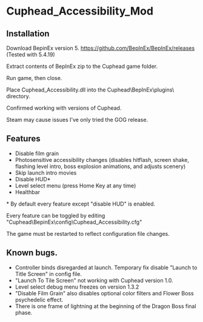 # Cuphead_Accessibility_Mod

## Installation

Download BepinEx version 5. https://github.com/BepInEx/BepInEx/releases (Tested with 5.4.19) 

Extract contents of BepInEx zip to the Cuphead game folder. 

Run game, then close. 

Place Cuphead_Accessibility.dll into the Cuphead\BepInEx\plugins\ directory. 

Confirmed working with versions of Cuphead.

Steam may cause issues I've only tried the GOG release. 

## Features
- Disable film grain
- Photosensitive accessibility changes (disables hitflash, screen shake, flashing level intro, boss explosion animations, and adjusts scenery)
- Skip launch intro movies
- Disable HUD*
- Level select menu (press Home Key at any time)
- Healthbar

\* By default every feature except "disable HUD" is enabled.

Every feature can be toggled by editing "Cuphead\BepinEx\config\Cuphead_Accessibility.cfg"

The game must be restarted to reflect configuration file changes.

## Known bugs.
- Controller binds disregarded at launch. Temporary fix disable "Launch to Title Screen" in config file.
- "Launch To Tile Screen" not working with Cuphead version 1.0.
- Level select debug menu freezes on version 1.3.2
- "Disable Film Grain" also disables optional color filters and Flower Boss psychedelic effect.
- There is one frame of lightning at the beginning of the Dragon Boss final phase.
